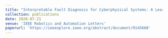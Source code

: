 ```yaml
---
title: "Interpretable Fault Diagnosis for Cyberphysical Systems: A Learning Perspective"
collection: publications
date: 2020-07-21
venue: 'IEEE Robotics and Automation Letters'
paperurl: 'https://ieeexplore.ieee.org/abstract/document/9145668'
---
```


